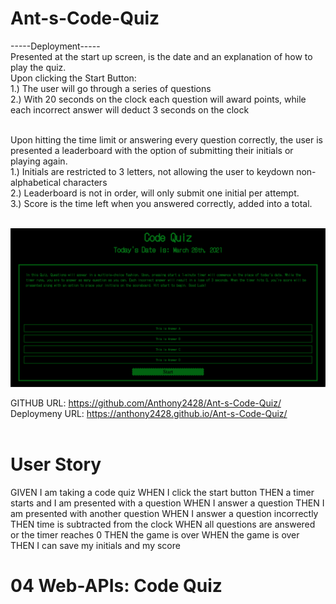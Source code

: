 # Ant-s-Code-Quiz
-----Deployment-----</br>
Presented at the start up screen, is the date and an explanation of how to play the quiz.</br>
Upon clicking the Start Button:</br>
1.) The user will go through a series of questions</br>
2.) With 20 seconds on the clock each question will award points, while each incorrect answer will deduct 3 seconds on the clock</br></br>

Upon hitting the time limit or answering every question correctly, the user is presented a leaderboard with the option of submitting their initials or playing again.</br>
1.) Initials are restricted to 3 letters, not allowing the user to keydown non-alphabetical characters</br>
2.) Leaderboard is not in order, will only submit one initial per attempt.</br>
3.) Score is the time left when you answered correctly, added into a total.</br></br>

![Screenshot of Web App:](./assets/Code-Quiz-Screenshot.png)

GITHUB URL: https://github.com/Anthony2428/Ant-s-Code-Quiz/</br>
Deploymeny URL: https://anthony2428.github.io/Ant-s-Code-Quiz/</br></br>

# User Story
GIVEN I am taking a code quiz
WHEN I click the start button
THEN a timer starts and I am presented with a question
WHEN I answer a question
THEN I am presented with another question
WHEN I answer a question incorrectly
THEN time is subtracted from the clock
WHEN all questions are answered or the timer reaches 0
THEN the game is over
WHEN the game is over
THEN I can save my initials and my score

# 04 Web-APIs: Code Quiz
